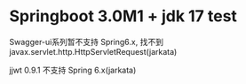 # Springboot 3.0M1 + jdk 17 test

Swagger-ui系列暂不支持 Spring6.x, 找不到javax.servlet.http.HttpServletRequest(jarkata)

jjwt 0.9.1 不支持 Spring 6.x(jarkata)
